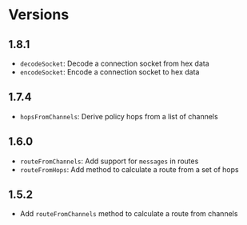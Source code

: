 # Versions

## 1.8.1

- `decodeSocket`: Decode a connection socket from hex data
- `encodeSocket`: Encode a connection socket to hex data

## 1.7.4

- `hopsFromChannels`: Derive policy hops from a list of channels

## 1.6.0

- `routeFromChannels`: Add support for `messages` in routes
- `routeFromHops`: Add method to calculate a route from a set of hops

## 1.5.2

- Add `routeFromChannels` method to calculate a route from channels
